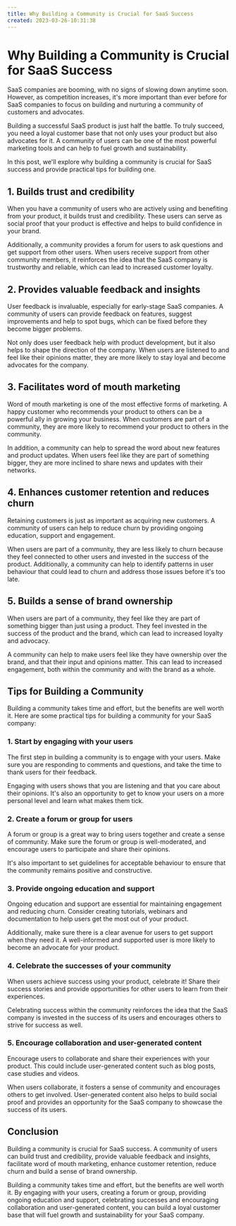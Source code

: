 ```yaml
---
title: Why Building a Community is Crucial for SaaS Success 
created: 2023-03-26-10:31:38
---
```


# Why Building a Community is Crucial for SaaS Success

SaaS companies are booming, with no signs of slowing down anytime soon. However, as competition increases, it's more important than ever before for SaaS companies to focus on building and nurturing a community of customers and advocates.

Building a successful SaaS product is just half the battle. To truly succeed, you need a loyal customer base that not only uses your product but also advocates for it. A community of users can be one of the most powerful marketing tools and can help to fuel growth and sustainability.

In this post, we'll explore why building a community is crucial for SaaS success and provide practical tips for building one.

## 1. Builds trust and credibility
When you have a community of users who are actively using and benefiting from your product, it builds trust and credibility. These users can serve as social proof that your product is effective and helps to build confidence in your brand.

Additionally, a community provides a forum for users to ask questions and get support from other users. When users receive support from other community members, it reinforces the idea that the SaaS company is trustworthy and reliable, which can lead to increased customer loyalty.

## 2. Provides valuable feedback and insights
User feedback is invaluable, especially for early-stage SaaS companies. A community of users can provide feedback on features, suggest improvements and help to spot bugs, which can be fixed before they become bigger problems.

Not only does user feedback help with product development, but it also helps to shape the direction of the company. When users are listened to and feel like their opinions matter, they are more likely to stay loyal and become advocates for the company.

## 3. Facilitates word of mouth marketing
Word of mouth marketing is one of the most effective forms of marketing. A happy customer who recommends your product to others can be a powerful ally in growing your business. When customers are part of a community, they are more likely to recommend your product to others in the community.

In addition, a community can help to spread the word about new features and product updates. When users feel like they are part of something bigger, they are more inclined to share news and updates with their networks.

## 4. Enhances customer retention and reduces churn
Retaining customers is just as important as acquiring new customers. A community of users can help to reduce churn by providing ongoing education, support and engagement.

When users are part of a community, they are less likely to churn because they feel connected to other users and invested in the success of the product. Additionally, a community can help to identify patterns in user behaviour that could lead to churn and address those issues before it's too late.

## 5. Builds a sense of brand ownership
When users are part of a community, they feel like they are part of something bigger than just using a product. They feel invested in the success of the product and the brand, which can lead to increased loyalty and advocacy.

A community can help to make users feel like they have ownership over the brand, and that their input and opinions matter. This can lead to increased engagement, both within the community and with the brand as a whole.

## Tips for Building a Community

Building a community takes time and effort, but the benefits are well worth it. Here are some practical tips for building a community for your SaaS company:

### 1. Start by engaging with your users
The first step in building a community is to engage with your users. Make sure you are responding to comments and questions, and take the time to thank users for their feedback.

Engaging with users shows that you are listening and that you care about their opinions. It's also an opportunity to get to know your users on a more personal level and learn what makes them tick.

### 2. Create a forum or group for users
A forum or group is a great way to bring users together and create a sense of community. Make sure the forum or group is well-moderated, and encourage users to participate and share their opinions.

It's also important to set guidelines for acceptable behaviour to ensure that the community remains positive and constructive.

### 3. Provide ongoing education and support
Ongoing education and support are essential for maintaining engagement and reducing churn. Consider creating tutorials, webinars and documentation to help users get the most out of your product.

Additionally, make sure there is a clear avenue for users to get support when they need it. A well-informed and supported user is more likely to become an advocate for your product.

### 4. Celebrate the successes of your community
When users achieve success using your product, celebrate it! Share their success stories and provide opportunities for other users to learn from their experiences.

Celebrating success within the community reinforces the idea that the SaaS company is invested in the success of its users and encourages others to strive for success as well.

### 5. Encourage collaboration and user-generated content
Encourage users to collaborate and share their experiences with your product. This could include user-generated content such as blog posts, case studies and videos.

When users collaborate, it fosters a sense of community and encourages others to get involved. User-generated content also helps to build social proof and provides an opportunity for the SaaS company to showcase the success of its users.

## Conclusion

Building a community is crucial for SaaS success. A community of users can build trust and credibility, provide valuable feedback and insights, facilitate word of mouth marketing, enhance customer retention, reduce churn and build a sense of brand ownership.

Building a community takes time and effort, but the benefits are well worth it. By engaging with your users, creating a forum or group, providing ongoing education and support, celebrating successes and encouraging collaboration and user-generated content, you can build a loyal customer base that will fuel growth and sustainability for your SaaS company.
